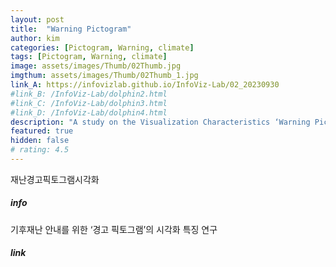 ```yaml
---
layout: post
title:  "Warning Pictogram"
author: kim
categories: [Pictogram, Warning, climate]
tags: [Pictogram, Warning, climate]
image: assets/images/Thumb/02Thumb.jpg
imgthum: assets/images/Thumb/02Thumb_1.jpg
link_A: https://infovizlab.github.io/InfoViz-Lab/02_20230930
#link_B: /InfoViz-Lab/dolphin2.html
#link_C: /InfoViz-Lab/dolphin3.html
#link_D: /InfoViz-Lab/dolphin4.html
description: "A study on the Visualization Characteristics ‘Warning Pictogram’ for climate disaster guidance"
featured: true
hidden: false
# rating: 4.5
---
```


재난경고픽토그램시각화

##### info
기후재난 안내를 위한 ‘경고 픽토그램’의 시각화 특징 연구

##### link

